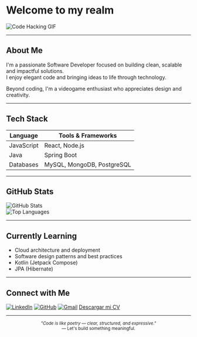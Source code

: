 # Welcome to my realm

![Code Hacking GIF](https://media.giphy.com/media/78XCFBGOlS6keY1Bil/giphy.gif)

---

## About Me

I'm a passionate Software Developer focused on building clean, scalable and impactful solutions.  
I enjoy elegant code and bringing ideas to life through technology.

Beyond coding, I'm a videogame enthusiast who appreciates design and creativity.

---

## Tech Stack

| Language   | Tools & Frameworks         |
| ---------- | -------------------------- |
| JavaScript | React, Node.js             |
| Java       | Spring Boot                |
| Databases  | MySQL, MongoDB, PostgreSQL |

---

## GitHub Stats

![GitHub Stats](https://github-readme-stats.vercel.app/api?username=JuanJGP10&show_icons=true&theme=tokyonight&hide_border=true)  
![Top Languages](https://github-readme-stats.vercel.app/api/top-langs/?username=JuanJGP10&layout=compact&theme=tokyonight&hide_border=true)

---

## Currently Learning

- Cloud architecture and deployment
- Software design patterns and best practices
- Kotlin (Jetpack Compose)
- JPA (Hibernate)

---

## Connect with Me

[![LinkedIn](https://img.shields.io/badge/LinkedIn-0e76a8?style=flat&logo=linkedin&logoColor=white)](https://linkedin.com/in/juan-garcía-phillips-58a418370)
[![GitHub](https://img.shields.io/badge/GitHub-181717?style=flat&logo=github&logoColor=white)](https://github.com/JuanJGP10)
[![Gmail](https://img.shields.io/badge/Email-D14836?style=flat&logo=gmail&logoColor=white)](mailto:jjgphillips1@gmail.com)
[Descargar mi CV](https://raw.githubusercontent.com/usuario/repositorio/main/assets/CV_Juan.pdf)

---

<p align="center">
  <sub><i>"Code is like poetry — clear, structured, and expressive."</i></sub><br>
  <sub>— Let's build something meaningful.</sub>
</p>
